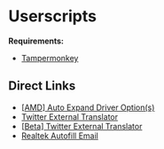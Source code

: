 # Userscripts

**Requirements:**

- [Tampermonkey](https://www.tampermonkey.net)

## Direct Links

- [[AMD] Auto Expand Driver Option(s)](https://raw.githubusercontent.com/magicoflolis/userscriptrepo/master/AMDAutoOpen.user.js)
- [Twitter External Translator](https://greasyfork.org/scripts/421643)
- [[Beta] Twitter External Translator](https://github.com/magicoflolis/userscriptrepo/raw/master/ExternalTranslator/twittertranslatorbeta.user.js)
- [Realtek Autofill Email](https://raw.githubusercontent.com/magicoflolis/userscriptrepo/master/RealtekAutofill.user.js)
